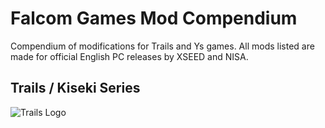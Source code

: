 # Falcom Games Mod Compendium
Compendium of modifications for Trails and Ys games. All mods listed are made for official English PC releases by XSEED and NISA.


## Trails / Kiseki Series
![Trails Logo](https://github.com/Red-BY/FalcomModCompendium/assets/158032133/7a172ea4-9dd0-4142-b038-2b8334ed93f0)
